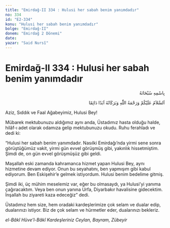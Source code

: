```yaml
---
title: "Emirdağ-II 334 : Hulusi her sabah benim yanımdadır"
no: 334
id: "E2-334"
konu: "Hulusi her sabah benim yanımdadır"
bolge: "Emirdağ-II"
donem: "Emirdağ 2 Dönemi"
date: 
yazar: "Said Nursî"
---
```


# Emirdağ-II 334 : Hulusi her sabah benim yanımdadır

<p class="arabic" dir="rtl" title="Meal: “Her türlü noksan sıfatlardan yüce olan Allah’ın adıyla.”">بِاسْمِهِ سُبْحَانَهُ</p>

<p class="arabic" dir="rtl" title="Meal: “Allah’ın selâmı, rahmeti ve bereketleri, ebedî ve dâimî olarak üzerinize olsun.”">اَلسَّلاَمُ عَلَيْكُمْ وَرَحْمَةُ اللّٰهِ وَبَرَكَاتُهُ اَبَدًا دَائِمًا</p>

Aziz, Sıddık ve Faal Ağabeyimiz, Hulusi Bey!

Mübarek mektubunuzu aldığımız aynı anda, Üstadımız hasta olduğu halde, hilâf-ı adet olarak odamıza gelip mektubunuzu okudu. Ruhu ferahladı ve dedi ki:

“Hulusi her sabah benim yanımdadır. Nasılki Emirdağı’nda yirmi sene sonra görüştüğümüz vakit, yirmi gün evvel görüşmüş gibi, yakınlık hissetmiştim. Şimdi de, on gün evvel görüşmüşüz gibi geldi.

Maşallah eski zamanda kahramanca hizmet yapan Hulusi Bey, aynı hizmetine devam ediyor. Onun bu seyahatını, ben yapmışım gibi kabul ediyorum. Ben Eskişehir’e gelmek istiyordum. Hulusi benim bedelime gitmiş.

Şimdi iki, üç mühim meselemiz var, eğer bu olmasaydı, ya Hulusi’yi yanıma çağıracaktım. Veya ben onun yanına Urfa, Diyarbakır havalisine gidecektim. İnşallah bu ziyareti kaza edeceğiz” dedi.

Üstadımız hem size, hem oradaki kardeşlerimize çok selam ve dualar edip, dualarınızı istiyor. Biz de çok selam ve hürmetler eder, dualarınızı bekleriz.

*el-Bâkî Hüve’l-Bâkî*
*Kardeşleriniz*
*Ceylan, Bayram, Zübeyir*
